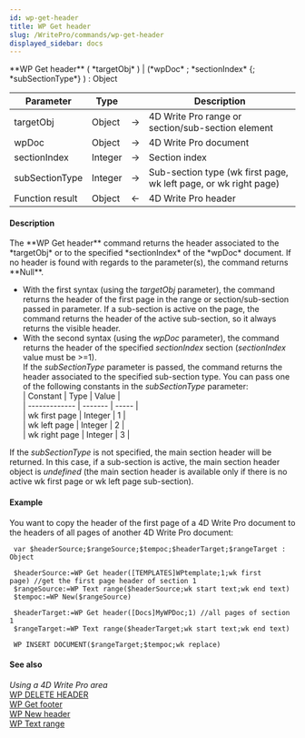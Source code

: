```yaml
---
id: wp-get-header
title: WP Get header
slug: /WritePro/commands/wp-get-header
displayed_sidebar: docs
---
```


<!--REF #_command_.WP Get header.Syntax-->**WP Get header** ( *targetObj* ) | (*wpDoc* ; *sectionIndex* {; *subSectionType*} )  : Object<!-- END REF-->
<!--REF #_command_.WP Get header.Params-->
| Parameter | Type |  | Description |
| --- | --- | --- | --- |
| targetObj | Object | &#8594;  | 4D Write Pro range or section/sub-section element |
| wpDoc | Object | &#8594;  | 4D Write Pro document |
| sectionIndex | Integer | &#8594;  | Section index |
| subSectionType | Integer | &#8594;  | Sub-section type (wk first page, wk left page, or wk right page) |
| Function result | Object | &#8592; | 4D Write Pro header |

<!-- END REF-->

#### Description 

<!--REF #_command_.WP Get header.Summary-->The **WP Get header** command returns the header associated to the *targetObj* or to the specified *sectionIndex* of the *wpDoc* document.<!-- END REF--> If no header is found with regards to the parameter(s), the command returns **Null**.

* With the first syntax (using the *targetObj* parameter), the command returns the header of the first page in the range or section/sub-section passed in parameter. If a sub-section is active on the page, the command returns the header of the active sub-section, so it always returns the visible header.
* With the second syntax (using the *wpDoc* parameter), the command returns the header of the specified *sectionIndex* section (*sectionIndex* value must be >=1).  
If the *subSectionType* parameter is passed, the command returns the header associated to the specified sub-section type. You can pass one of the following constants in the *subSectionType* parameter:  
| Constant      | Type    | Value |  
| ------------- | ------- | ----- |  
| wk first page | Integer | 1     |  
| wk left page  | Integer | 2     |  
| wk right page | Integer | 3     |  
    
If the *subSectionType* is not specified, the main section header will be returned. In this case, if a sub-section is active, the main section header object is *undefined* (the main section header is available only if there is no active wk first page or wk left page sub-section).

#### Example 

You want to copy the header of the first page of a 4D Write Pro document to the headers of all pages of another 4D Write Pro document:

```4d
 var $headerSource;$rangeSource;$tempoc;$headerTarget;$rangeTarget : Object
 
 $headerSource:=WP Get header([TEMPLATES]WPtemplate;1;wk first page) //get the first page header of section 1
 $rangeSource:=WP Text range($headerSource;wk start text;wk end text)
 $tempoc:=WP New($rangeSource)
 
 $headerTarget:=WP Get header([Docs]MyWPDoc;1) //all pages of section 1
 $rangeTarget:=WP Text range($headerTarget;wk start text;wk end text)
 
 WP INSERT DOCUMENT($rangeTarget;$tempoc;wk replace)
```

#### See also 

*Using a 4D Write Pro area*  
[WP DELETE HEADER](wp-delete-header.md)  
[WP Get footer](wp-get-footer.md)  
[WP New header](wp-new-header.md)  
[WP Text range](wp-text-range.md)  